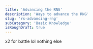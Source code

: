 ```yaml
---
title: 'Advancing the RNG'
description: 'Ways to advance the RNG'
slug: 'rs-advancing-rng'
subCategory: 'Basic Knowledge'
isRoughDraft: true
---
```


x2 for battle
lol nothing else
